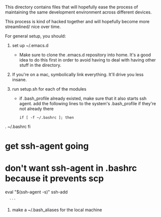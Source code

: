 This directory contains files that will hopefully ease the process of
maintaining the same development environment across different devices.

This process is kind of hacked together and will hopefully become more
streamlined/ nice over time.

For general setup, you should:
1. set up ~/.emacs.d
   *  Make sure to clone the .emacs.d repository into home. It's a good idea
      to do this first in order to avoid having to deal with having other stuff
      in the directory.

1. If you're on a mac, symbolically link everything. It'll drive you less insane.

1. run setup.sh for each of the modules 
   *  if .bash_profile already existed, make sure that it also starts ssh agent.
      add the following lines to the system's .bash_profile if they're not
      already there
      ```
      if [ -f ~/.bashrc ]; then
  . ~/.bashrc
fi

# get ssh-agent going
# don't want ssh-agent in .bashrc because it prevents scp
eval "$(ssh-agent -s)"
ssh-add

      ```
1. make a ~/.bash_aliases for the local machine
